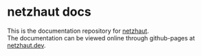 # netzhaut docs
This is the documentation repository for [netzhaut](https://github.com/netzhautproject/netzhaut).  
The documentation can be viewed online through github-pages at [netzhaut.dev](https://netzhaut.dev/).
